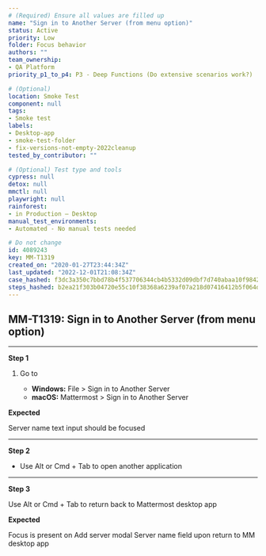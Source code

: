 ```yaml
---
# (Required) Ensure all values are filled up
name: "Sign in to Another Server (from menu option)"
status: Active
priority: Low
folder: Focus behavior
authors: ""
team_ownership:
- QA Platform
priority_p1_to_p4: P3 - Deep Functions (Do extensive scenarios work?)

# (Optional)
location: Smoke Test
component: null
tags:
- Smoke test
labels:
- Desktop-app
- smoke-test-folder
- fix-versions-not-empty-2022cleanup
tested_by_contributor: ""

# (Optional) Test type and tools
cypress: null
detox: null
mmctl: null
playwright: null
rainforest:
- in Production — Desktop
manual_test_environments:
- Automated - No manual tests needed

# Do not change
id: 4089243
key: MM-T1319
created_on: "2020-01-27T23:44:34Z"
last_updated: "2022-12-01T21:08:34Z"
case_hashed: f3dc3a350c7bbd78b4f537706344cb4b5332d09dbf7d740abaa10f9842f06f22b0717eb517580541b107424ac6839fd0
steps_hashed: b2ea21f303b04720e55c10f38368a6239af07a218d07416412b5f064d35d3d0343e517250b2d48f7ec2c02df5b16eb67
---
```


<!-- (Auto-generated) Based on frontmatter's "key" and "name" -->

## MM-T1319: Sign in to Another Server (from menu option)

---

**Step 1**

1. Go to

   - **Windows:** File > Sign in to Another Server
   - **macOS:** Mattermost > Sign in to Another Server

**Expected**

Server name text input should be focused

---

**Step 2**

- Use Alt or Cmd + Tab to open another application

---

**Step 3**

Use Alt or Cmd + Tab to return back to Mattermost desktop app

**Expected**

Focus is present on Add server modal Server name field upon return to MM desktop app
